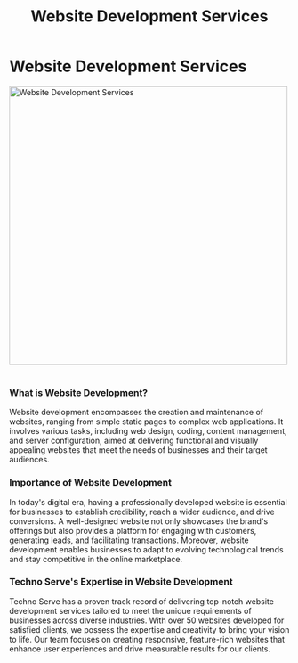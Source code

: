 ﻿---
layout: ../../../layouts/ServiceLayout2.astro
title: "Website Development Services"
faqtitle1: "Why is website development crucial for businesses?"
faqtext1: "Website development plays a crucial role in establishing and enhancing the online presence of businesses. It serves as a gateway for customers to interact with the brand, access information, and engage with products or services. A well-developed website not only showcases the brand's identity but also facilitates seamless user experiences, ultimately contributing to business growth and success."

faqtitle2: "What sets professional website development apart from amateur attempts?"
faqtext2: "Professional website development involves a strategic approach to design, functionality, and user experience. Unlike amateur attempts, professional developers adhere to industry standards, incorporate responsive design principles, and prioritize security and scalability. Moreover, professional developers possess the expertise to optimize websites for performance, search engine visibility, and accessibility, ensuring a competitive edge in the digital landscape."

faqtitle3: "How can Techno Serve Ltd's Website Development Services benefit businesses?"
faqtext3: "Techno Serve Ltd specializes in delivering high-quality website development services tailored to meet the diverse needs of businesses across various industries. Our experienced team of developers leverages cutting-edge technologies and industry best practices to create dynamic, user-friendly websites that align with our clients' objectives and brand identity. With our commitment to excellence and ongoing support, we empower businesses to achieve their online goals and drive digital success effectively."

---
 # Website Development Services

<img src="/assets/img/service/website-development.jpg" alt="Website Development Services" style="width: 500px"><br><br>

### What is Website Development?

Website development encompasses the creation and maintenance of websites, ranging from simple static pages to complex web applications. It involves various tasks, including web design, coding, content management, and server configuration, aimed at delivering functional and visually appealing websites that meet the needs of businesses and their target audiences.

### Importance of Website Development

In today's digital era, having a professionally developed website is essential for businesses to establish credibility, reach a wider audience, and drive conversions. A well-designed website not only showcases the brand's offerings but also provides a platform for engaging with customers, generating leads, and facilitating transactions. Moreover, website development enables businesses to adapt to evolving technological trends and stay competitive in the online marketplace.

### Techno Serve's Expertise in Website Development

Techno Serve has a proven track record of delivering top-notch website development services tailored to meet the unique requirements of businesses across diverse industries. With over 50 websites developed for satisfied clients, we possess the expertise and creativity to bring your vision to life. Our team focuses on creating responsive, feature-rich websites that enhance user experiences and drive measurable results for our clients.
